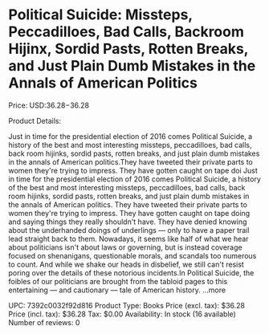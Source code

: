 # Political Suicide: Missteps, Peccadilloes, Bad Calls, Backroom Hijinx, Sordid Pasts, Rotten Breaks, and Just Plain Dumb Mistakes in the Annals of American Politics

Price: USD:$36.28-$36.28

Product Details:

Just in time for the presidential election of 2016 comes Political Suicide, a history of the best and most interesting missteps, peccadilloes, bad calls, back room hijinks, sordid pasts, rotten breaks, and just plain dumb mistakes in the annals of American politics.They have tweeted their private parts to women they're trying to impress. They have gotten caught on tape doi Just in time for the presidential election of 2016 comes Political Suicide, a history of the best and most interesting missteps, peccadilloes, bad calls, back room hijinks, sordid pasts, rotten breaks, and just plain dumb mistakes in the annals of American politics. They have tweeted their private parts to women they're trying to impress. They have gotten caught on tape doing and saying things they really shouldn't have. They have denied knowing about the underhanded doings of underlings — only to have a paper trail lead straight back to them. Nowadays, it seems like half of what we hear about politicians isn't about laws or governing, but is instead coverage focused on shenanigans, questionable morals, and scandals too numerous to count. And while we shake our heads in disbelief, we still can't resist poring over the details of these notorious incidents.In Political Suicide, the foibles of our politicians are brought from the tabloid pages to this entertaining — and cautionary — tale of American history. ...more

UPC: 7392c0032f92d816
Product Type: Books
Price (excl. tax): $36.28
Price (incl. tax): $36.28
Tax: $0.00
Availability: In stock (16 available)
Number of reviews: 0
